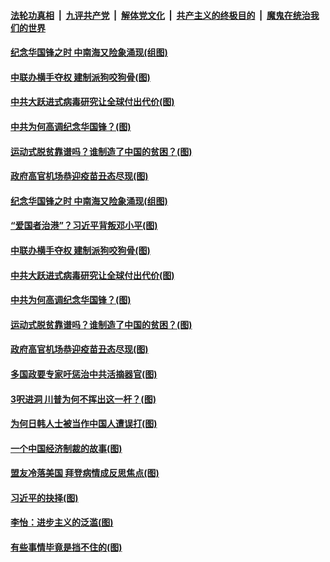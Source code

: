 ####  [法轮功真相](../../../../basic/blob/master/README.md?t=03012201) &nbsp;|&nbsp; [九评共产党](../../../../9ping.md/blob/master/README.md?t=03012201) &nbsp;|&nbsp; [解体党文化](../../../../jtdwh.md/blob/master/README.md?t=03012201)  &nbsp;|&nbsp; [共产主义的终极目的](../../../../gczydzjmd.md/blob/master/README.md?t=03012201) &nbsp;|&nbsp; [魔鬼在统治我们的世界](../../../../mgztzwmdsj.md/blob/master/README.md?t=03012201) 

#### [纪念华国锋之时 中南海又险象涌现(组图)](../pages/p4/963634.md?t=03012201) 

#### [中联办横手夺权 建制派狗咬狗骨(图)](../pages/p4/964071.md?t=03012201) 

#### [中共大跃进式病毒研究让全球付出代价(图)](../pages/p4/964069.md?t=03012201) 

#### [中共为何高调纪念华国锋？(图)](../pages/p4/964066.md?t=03012201) 

#### [运动式脱贫靠谱吗？谁制造了中国的贫困？(图)](../pages/p4/964059.md?t=03012201) 

#### [政府高官机场恭迎疫苗丑态尽现(图)](../pages/p4/964058.md?t=03012201) 


#### [纪念华国锋之时 中南海又险象涌现(组图)](../pages/p4/963634.md?t=03012201) 

#### [“爱国者治港”？习近平背叛邓小平(图)](../pages/p4/964083.md?t=03012201) 

#### [中联办横手夺权 建制派狗咬狗骨(图)](../pages/p4/964071.md?t=03012201) 

#### [中共大跃进式病毒研究让全球付出代价(图)](../pages/p4/964069.md?t=03012201) 

#### [中共为何高调纪念华国锋？(图)](../pages/p4/964066.md?t=03012201) 

#### [运动式脱贫靠谱吗？谁制造了中国的贫困？(图)](../pages/p4/964059.md?t=03012201) 

#### [政府高官机场恭迎疫苗丑态尽现(图)](../pages/p4/964058.md?t=03012201) 


#### [多国政要专家吁惩治中共活摘器官(图)](../pages/p4/963910.md?t=03012201) 



#### [3呎进洞 川普为何不挥出这一杆？(图)](../pages/p4/963959.md?t=03012201) 

#### [为何日韩人士被当作中国人遭误打(图)](../pages/p4/963958.md?t=03012201) 

#### [一个中国经济制裁的故事(图)](../pages/p4/963914.md?t=03012201) 

#### [盟友冷落美国 拜登病情成反思焦点(图)](../pages/p4/963962.md?t=03012201) 


#### [习近平的抉择(图)](../pages/p4/963864.md?t=03012201) 

#### [李怡：进步主义的泛滥(图)](../pages/p4/963859.md?t=03012201) 

#### [有些事情毕竟是挡不住的(图)](../pages/p4/963862.md?t=03012201) 


